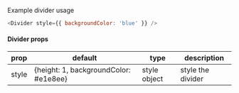 Example divider usage
```js
<Divider style={{ backgroundColor: 'blue' }} />
```

#### Divider props

| prop | default | type | description |
| ---- | ---- | ----| ---- |
| style | {height: 1, backgroundColor: #e1e8ee} | style object | style the divider |     
